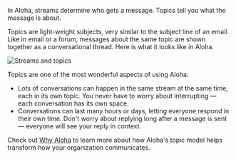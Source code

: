 In Aloha, streams determine who gets a message. Topics tell you what the
message is about.

Topics are light-weight subjects, very similar to the subject line of an email.
Like in email or a forum, messages about the same topic are shown together as a
conversational thread. Here is what it looks like in Aloha.

![Streams and topics](/static/images/help/streams-and-topics.png)

Topics are one of the most wonderful aspects of using Aloha:

* Lots of conversations can happen in the same stream at the same time, each in
  its own topic. You never have to worry about interrupting — each
  conversation has its own space.
* Conversations can last many hours or days, letting everyone respond in their
  own time. Don't worry about replying long after a message is sent —
  everyone will see your reply in context.

Check out [Why Aloha](/why-zulip/) to learn more about how Aloha's topic model
helps transform how your organization communicates.
